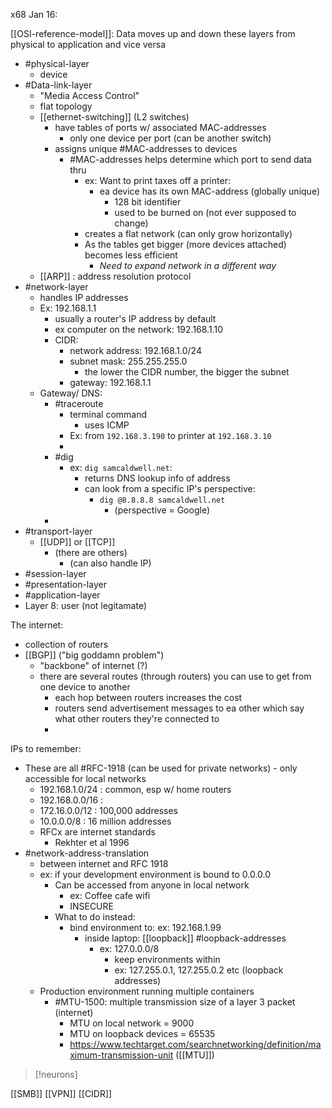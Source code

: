
x68 Jan 16:

[[OSI-reference-model]]:
Data moves up and down these layers from physical to application and vice versa
- #physical-layer 
	- device
- #Data-link-layer
	- "Media Access Control"
	- flat topology
	- [[ethernet-switching]] (L2 switches)
		- have tables of ports w/ associated MAC-addresses
			- only one device per port (can be another switch)
		- assigns unique #MAC-addresses to devices
			- #MAC-addresses helps determine which port to send data thru
				- ex: Want to print taxes off a printer:
					- ea device has its own MAC-address (globally unique)
						- 128 bit identifier
						- used to be burned on (not ever supposed to change)
				- creates a flat network (can only grow horizontally)
				- As the tables get bigger (more devices attached) becomes less efficient
					- *Need to expand network in a different way* 
	- [[ARP]] : address resolution protocol
- #network-layer
	- handles IP addresses
	- Ex: 192.168.1.1
		- usually a router's IP address by default
		- ex computer on the network: 192.168.1.10
		- CIDR:
			- network address: 192.168.1.0/24
			- subnet mask: 255.255.255.0
				- the lower the CIDR number, the bigger the subnet
			- gateway: 192.168.1.1
	- Gateway/ DNS:
		- #traceroute
			- terminal command
				- uses ICMP
			- Ex: from ``192.168.3.190`` to printer at ``192.168.3.10``  
			- 
		- #dig 
			- ex: ``dig samcaldwell.net``:
				- returns DNS lookup info of address
				- can look from a specific IP's perspective:
					- ``dig @8.8.8.8 samcaldwell.net``
						- (perspective = Google)
		- 
- #transport-layer
	- [[UDP]] or [[TCP]] 
		- (there are others)
			- (can also handle IP)
- #session-layer 
- #presentation-layer 
- #application-layer
- Layer 8: user (not legitamate)

The internet:
- collection of routers
- [[BGP]] ("big goddamn problem")
	- "backbone" of internet (?)
	- there are several routes (through routers) you can use to get from one device to another
		- each hop between routers increases the cost
		- routers send advertisement messages to ea other which say what other routers they're connected to
		- 

IPs to remember:
- These are all #RFC-1918 (can be used for private networks) - only accessible for local networks
	- 192.168.1.0/24 : common, esp w/ home routers
	- 192.168.0.0/16 : 
	- 172.16.0.0/12 : 100,000 addresses
	- 10.0.0.0/8 : 16 million addresses
	- RFCx are internet standards
		- Rekhter et al 1996
- #network-address-translation
	- between internet and RFC 1918
	- ex: if your development environment is bound to 0.0.0.0
		- Can be accessed from anyone in local network
			- ex: Coffee cafe wifi
			- INSECURE
		- What to do instead:
			- bind environment to: ex: 192.168.1.99
				- inside laptop: [[loopback]] #loopback-addresses
					- ex: 127.0.0.0/8
						- keep environments within
						- ex: 127.255.0.1, 127.255.0.2 etc (loopback addresses)
	- Production environment running multiple containers
		- #MTU-1500: multiple transmission size of a layer 3 packet (internet)
			- MTU on local network = 9000
			- MTU on loopback devices = 65535
			- https://www.techtarget.com/searchnetworking/definition/maximum-transmission-unit ([[MTU]])


>[!neurons]
>
[[SMB]] 
[[VPN]]
[[CIDR]]
  